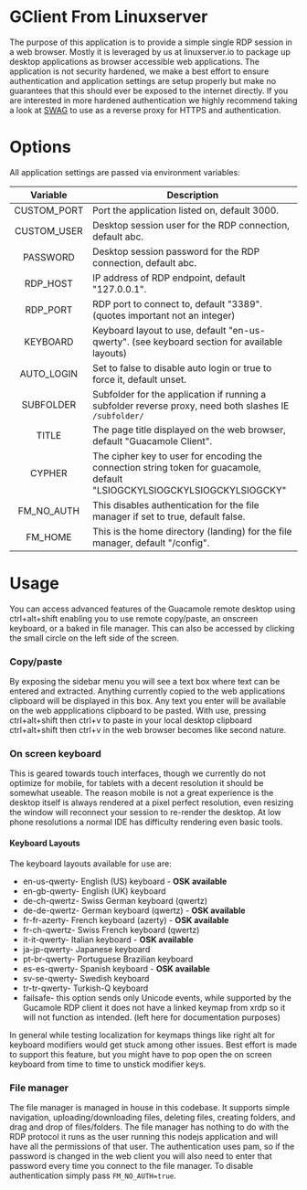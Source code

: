 # GClient From Linuxserver

The purpose of this application is to provide a simple single RDP session in a web browser. Mostly it is leveraged by us at linuxserver.io to package up desktop applications as browser accessible web applications.
The application is not security hardened, we make a best effort to ensure authentication and application settings are setup properly but make no guarantees that this should ever be exposed to the internet directly. If you are interested in more hardened authentication we highly recommend taking a look at [SWAG](https://github.com/linuxserver/docker-swag) to use as a reverse proxy for HTTPS and authentication.

# Options

All application settings are passed via environment variables:

| Variable | Description |
| :----: | --- |
| CUSTOM_PORT | Port the application listed on, default 3000. |
| CUSTOM_USER | Desktop session user for the RDP connection, default abc. |
| PASSWORD | Desktop session password for the RDP connection, default abc. |
| RDP_HOST | IP address of RDP endpoint, default "127.0.0.1". |
| RDP_PORT | RDP port to connect to, default "3389".(quotes important not an integer) |
| KEYBOARD | Keyboard layout to use, default "en-us-qwerty". (see keyboard section for available layouts) |
| AUTO_LOGIN | Set to false to disable auto login or true to force it, default unset. |
| SUBFOLDER | Subfolder for the application if running a subfolder reverse proxy, need both slashes IE `/subfolder/` |
| TITLE | The page title displayed on the web browser, default "Guacamole Client". |
| CYPHER | The cipher key to user for encoding the connection string token for guacamole, default "LSIOGCKYLSIOGCKYLSIOGCKYLSIOGCKY" |
| FM_NO_AUTH | This disables authentication for the file manager if set to true, default false. |
| FM_HOME | This is the home directory (landing) for the file manager, default "/config". |

# Usage

You can access advanced features of the Guacamole remote desktop using ctrl+alt+shift enabling you to use remote copy/paste, an onscreen keyboard, or a baked in file manager. This can also be accessed by clicking the small circle on the left side of the screen.

### Copy/paste

By exposing the sidebar menu you will see a text box where text can be entered and extracted. Anything currently copied to the web applications clipboard will be displayed in this box. Any text you enter will be available on the web appplications clipboard to be pasted. With use, pressing ctrl+alt+shift then ctrl+v to paste in your local desktop clipboard ctrl+alt+shift then ctrl+v in the web browser becomes like second nature. 

### On screen keyboard

This is geared towards touch interfaces, though we currently do not optimize for mobile, for tablets with a decent resolution it should be somewhat useable. The reason mobile is not a great experience is the desktop itself is always rendered at a pixel perfect resolution, even resizing the window will reconnect your session to re-render the desktop. At low phone resolutions a normal IDE has difficulty rendering even basic tools.

#### Keyboard Layouts

The keyboard layouts available for use are:
* en-us-qwerty- English (US) keyboard - **OSK available**
* en-gb-qwerty- English (UK) keyboard
* de-ch-qwertz- Swiss German keyboard (qwertz)
* de-de-qwertz- German keyboard (qwertz) - **OSK available**
* fr-fr-azerty- French keyboard (azerty) - **OSK available**
* fr-ch-qwertz- Swiss French keyboard (qwertz)
* it-it-qwerty- Italian keyboard - **OSK available**
* ja-jp-qwerty- Japanese keyboard
* pt-br-qwerty- Portuguese Brazilian keyboard
* es-es-qwerty- Spanish keyboard - **OSK available**
* sv-se-qwerty- Swedish keyboard
* tr-tr-qwerty- Turkish-Q keyboard
* failsafe- this option sends only Unicode events, while supported by the Gucamole RDP client it does not have a linked keymap from xrdp so it will not function as intended. (left here for documentation purposes)

In general while testing localization for keymaps things like right alt for keyboard modifiers would get stuck among other issues. Best effort is made to support this feature, but you might have to pop open the on screen keyboard from time to time to unstick modifier keys.

### File manager

The file manager is managed in house in this codebase. It supports simple navigation, uploading/downloading files, deleting files, creating folders, and drag and drop of files/folders.
The file manager has nothing to do with the RDP protocol it runs as the user running this nodejs application and will have all the permissions of that user. 
The authentication uses pam, so if the password is changed in the web client you will also need to enter that password every time you connect to the file manager. To disable authentication simply pass `FM_NO_AUTH=true`.
